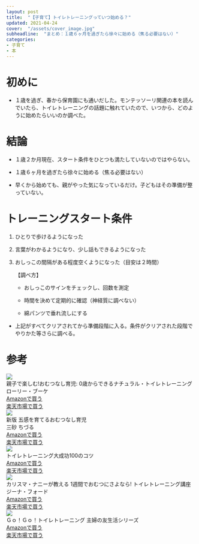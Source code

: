 ```yaml
---
layout: post
title:  "【子育て】トイレトレーニングっていつ始める？"
updated: 2021-04-24
cover:  "/assets/cover_image.jpg"
subheadline:  "まとめ：１歳６ヶ月を過ぎたら徐々に始める（焦る必要はない）"
categories: 
- 子育て
- 本
---
```


# 初めに

* １歳を過ぎ、春から保育園にも通いだした。モンテッソーリ関連の本を読んでいたら、トイレトレーニングの話題に触れていたので、いつから、どのように始めたらいいのか調べた。

# 結論

* １歳２か月現在、スタート条件をひとつも満たしていないのではやらない。

* １歳６ヶ月を過ぎたら徐々に始める（焦る必要はない）

* 早くから始めても、親がやった気になっているだけ。子どもはその準備が整っていない。

# トレーニングスタート条件

1. ひとりで歩けるようになった

1. 言葉がわかるようになり、少し話もできるようになった

1. おしっこの間隔がある程度空くようになった（目安は２時間）

    【調べ方】

    * おしっこのサインをチェックし、回数を測定

    * 時間を決めて定期的に確認（神経質に調べない）

    * 綿パンツで垂れ流しにする

* 上記がすべてクリアされてから準備段階に入る。条件がクリアされた段階でやりかた等さらに調べる。

# 参考

<div id="affili-box">
    <div class="afi-image">
    <img src="https://images-na.ssl-images-amazon.com/images/I/81cj4O9imbL.jpg" >
    </div>
    <div id="afi-info">
        <div class="afi-link">親子で楽しむ!おむつなし育児: 0歳からできるナチュラル・トイレトレーニング</div>
        <div class="afi-detail">ローリー・ブーケ
        </div>
        <div id="link-button">
            <div class="acite-twobtn">
                <a target="_blank" href="https://www.amazon.co.jp/gp/product/4309278752/ref=as_li_tl?ie=UTF8&camp=247&creative=1211&creativeASIN=4309278752&linkCode=as2&tag=kurutasu-22&linkId=17d1601d5aa985e6cd745ea5323a79ce">Amazonで買う</a>
            </div>
            <div class="bcite-twobtn">
                <a href="https://hb.afl.rakuten.co.jp/ichiba/1f080676.3bc9372a.1f080677.0ab4bda0/?pc=https%3A%2F%2Fitem.rakuten.co.jp%2Fbook%2F16638201%2F&link_type=hybrid_url&ut=eyJwYWdlIjoiaXRlbSIsInR5cGUiOiJoeWJyaWRfdXJsIiwic2l6ZSI6IjI0MHgyNDAiLCJuYW0iOjEsIm5hbXAiOiJyaWdodCIsImNvbSI6MSwiY29tcCI6ImRvd24iLCJwcmljZSI6MCwiYm9yIjoxLCJjb2wiOjEsImJidG4iOjEsInByb2QiOjAsImFtcCI6ZmFsc2V9" target="_blank">楽天市場で買う
                </a>
            </div>
        </div>
    </div>
</div>

<div id="affili-box">
    <div class="afi-image">
        <img src="https://images-na.ssl-images-amazon.com/images/I/81RuDbKq-7L.jpg" >
    </div>
    <div id="afi-info">
        <div class="afi-link">新版 五感を育てるおむつなし育児</div>
        <div class="afi-detail">三砂 ちづる
        </div>
        <div id="link-button">
            <div class="acite-twobtn">
                <a target="_blank" href="https://www.amazon.co.jp/gp/product/4074266806/ref=as_li_tl?ie=UTF8&camp=247&creative=1211&creativeASIN=4074266806&linkCode=as2&tag=kurutasu-22&linkId=302ebe77bcf9dc16b9ed9ccd1074afbd">Amazonで買う</a>
            </div>
            <div class="bcite-twobtn">
                <a href="https://hb.afl.rakuten.co.jp/ichiba/1fd151d3.0e240878.1fd151d4.d2c9235b/?pc=https%3A%2F%2Fitem.rakuten.co.jp%2Fbookoffonline%2F0017042503%2F&link_type=hybrid_url&ut=eyJwYWdlIjoiaXRlbSIsInR5cGUiOiJoeWJyaWRfdXJsIiwic2l6ZSI6IjI0MHgyNDAiLCJuYW0iOjEsIm5hbXAiOiJyaWdodCIsImNvbSI6MSwiY29tcCI6ImRvd24iLCJwcmljZSI6MCwiYm9yIjoxLCJjb2wiOjEsImJidG4iOjEsInByb2QiOjAsImFtcCI6ZmFsc2V9" target="_blank">楽天市場で買う
                </a>
            </div>
        </div>
    </div>
</div>

<div id="affili-box">
    <div class="afi-image">
        <img src="https://m.media-amazon.com/images/I/516fIF2tMqL.jpg" >
    </div>
    <div id="afi-info">
        <div class="afi-link">トイレトレーニング大成功100のコツ</div>
        <div id="link-button">
            <div class="acite-twobtn">
                <a target="_blank" href="https://www.amazon.co.jp/gp/product/B007U5QHZK/ref=as_li_tl?ie=UTF8&camp=247&creative=1211&creativeASIN=B007U5QHZK&linkCode=as2&tag=kurutasu-22&linkId=4590ba757723255414be630469406937">Amazonで買う</a>
            </div>
            <div class="bcite-twobtn">
                <a href="https://hb.afl.rakuten.co.jp/ichiba/1fd159c7.7bf3ef23.1fd159c8.d535af87/?pc=https%3A%2F%2Fitem.rakuten.co.jp%2Frakutenkobo-ebooks%2F1f199412756946c09884bd9f686527a8%2F&link_type=hybrid_url&ut=eyJwYWdlIjoiaXRlbSIsInR5cGUiOiJoeWJyaWRfdXJsIiwic2l6ZSI6IjI0MHgyNDAiLCJuYW0iOjEsIm5hbXAiOiJyaWdodCIsImNvbSI6MSwiY29tcCI6ImRvd24iLCJwcmljZSI6MCwiYm9yIjoxLCJjb2wiOjEsImJidG4iOjEsInByb2QiOjAsImFtcCI6ZmFsc2V9" target="_blank">楽天市場で買う
                </a>
            </div>
        </div>
    </div>
</div>

<div id="affili-box">
    <div class="afi-image">
        <img src="https://images-na.ssl-images-amazon.com/images/I/51fliSb9wuL._SX346_BO1,204,203,200_.jpg" >
    </div>
    <div id="afi-info">
        <div class="afi-link">カリスマ・ナニーが教える 1週間でおむつにさよなら! トイレトレーニング講座</div>
        <div class="afi-detail">ジーナ・フォード
        </div>
        <div id="link-button">
            <div class="acite-twobtn">
                <a target="_blank" href="https://www.amazon.co.jp/gp/product/4022510277/ref=as_li_tl?ie=UTF8&camp=247&creative=1211&creativeASIN=4022510277&linkCode=as2&tag=kurutasu-22&linkId=9a68a74877206ec63c7c3c58163aa838">Amazonで買う</a>
            </div>
            <div class="bcite-twobtn">
                <a href="https://hb.afl.rakuten.co.jp/ichiba/1f080676.3bc9372a.1f080677.0ab4bda0/?pc=https%3A%2F%2Fitem.rakuten.co.jp%2Fbook%2F11966044%2F&link_type=hybrid_url&ut=eyJwYWdlIjoiaXRlbSIsInR5cGUiOiJoeWJyaWRfdXJsIiwic2l6ZSI6IjI0MHgyNDAiLCJuYW0iOjEsIm5hbXAiOiJyaWdodCIsImNvbSI6MSwiY29tcCI6ImRvd24iLCJwcmljZSI6MCwiYm9yIjoxLCJjb2wiOjEsImJidG4iOjEsInByb2QiOjAsImFtcCI6ZmFsc2V9" target="_blank">楽天市場で買う
                </a>
            </div>
        </div>
    </div>
</div>

<div id="affili-box">
    <div class="afi-image">
        <img src="https://m.media-amazon.com/images/I/61GsI2cCPLL._SX260_.jpg" >
    </div>
    <div id="afi-info">
        <div class="afi-link">Ｇｏ！Ｇｏ！トイレトレーニング 主婦の友生活シリーズ</div>
        <div id="link-button">
            <div class="acite-twobtn">
                <a target="_blank" href="https://www.amazon.co.jp/gp/product/B07DHGVRTV/ref=as_li_tl?ie=UTF8&camp=247&creative=1211&creativeASIN=B07DHGVRTV&linkCode=as2&tag=kurutasu-22&linkId=b0b7745b46b3dd147af1e79ab8d9fc60">Amazonで買う</a>
            </div>
            <div class="bcite-twobtn">
                <a href="https://hb.afl.rakuten.co.jp/ichiba/1f080676.3bc9372a.1f080677.0ab4bda0/?pc=https%3A%2F%2Fitem.rakuten.co.jp%2Fbook%2F13870779%2F&link_type=hybrid_url&ut=eyJwYWdlIjoiaXRlbSIsInR5cGUiOiJoeWJyaWRfdXJsIiwic2l6ZSI6IjI0MHgyNDAiLCJuYW0iOjEsIm5hbXAiOiJyaWdodCIsImNvbSI6MSwiY29tcCI6ImRvd24iLCJwcmljZSI6MCwiYm9yIjoxLCJjb2wiOjEsImJidG4iOjEsInByb2QiOjAsImFtcCI6ZmFsc2V9" target="_blank">楽天市場で買う
                </a>
            </div>
        </div>
    </div>
</div>